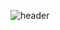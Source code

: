![header](https://capsule-render.vercel.app/api?type=waving&color=auto&height=300&section=header&text=Hi%20there👋&fontSize=120)

